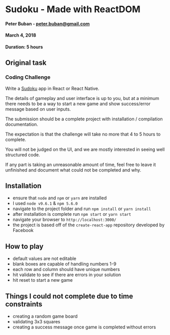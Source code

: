 # Sudoku - Made with ReactDOM
#### Peter Buban - peter.buban@gmail.com
#### March 4, 2018
#### Duration: 5 hours

## Original task

### Coding Challenge

Write a [Sudoku](https://en.wikipedia.org/wiki/Sudoku) app in React or React Native.

The details of gameplay and user interface is up to you, but at a minimum there needs to be a way to start a new game and show success/error message based on user inputs.

The submission should be a complete project with installation / compilation documentation.

The expectation is that the challenge will take no more that 4 to 5 hours to complete.

You will not be judged on the UI, and we are mostly interested in seeing well structured code.

If any part is taking an unreasonable amount of time, feel free to leave it unfinished and document what could not be completed and why.


## Installation
- ensure that `node` and `npm` or `yarn` are installed
- I used `node v9.6.1` & `npm 5.6.0`
- navigate to the project folder and run `npm install` or `yarn install`
- after installation is complete run `npm start` or `yarn start`
- navigate your browser to `http://localhost:3000/`
- the project is based off of the `create-react-app` repository developed by Facebook

## How to play
- default values are not editable
- blank boxes are capable of handling numbers 1-9
- each row and column should have unique numbers
- hit validate to see if there are errors in your solution
- hit reset to start a new game

## Things I could not complete due to time constraints
- creating a random game board
- validating 3x3 squares
- creating a success message once game is completed without errors
